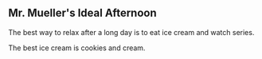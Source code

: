 ## Mr. Mueller's Ideal Afternoon

The best way to relax after a long day is to eat ice cream and watch series.

The best ice cream is cookies and cream.